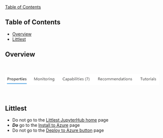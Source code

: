 [Table of Contents](#table-of-contents)


## Table of Contents


- [Overview](#overview)
- [Littlest](#littlest)


## Overview

<BR><BR>
<img src="../../images/azure/vm11.png" alt="drawing" width="600" style="display: block; margin: auto;"/>
<BR><BR>

## Littlest
  
- Do not go to the [Littlest JupyterHub home](https://tljh.jupyter.org/en/latest/) page
- ***Do*** go to the [Install to Azure](https://tljh.jupyter.org/en/latest/install/azure.html) page
- Do not go to the [Deploy to Azure button](https://github.com/trallard/TLJH-azure-button) page
  
  
  

